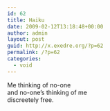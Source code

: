 ```yaml
---
id: 62
title: Haiku
date: 2009-02-12T13:18:48+00:00
author: admin
layout: post
guid: http://x.exedre.org/?p=62
permalink: /?p=62
categories:
  - void
---
```

Me thinking of no-one  
and no-one&#8217;s thinking of me  
discreetely free.